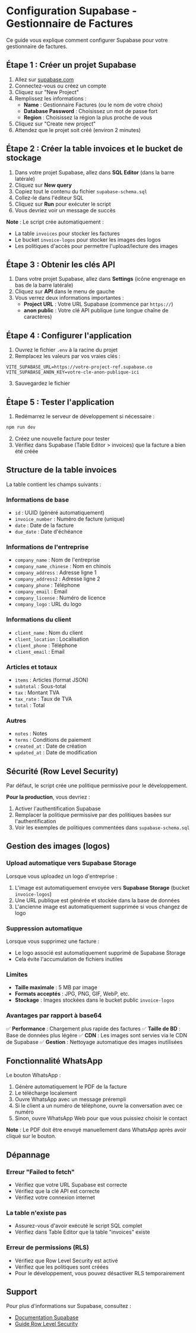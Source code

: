 # Configuration Supabase - Gestionnaire de Factures

Ce guide vous explique comment configurer Supabase pour votre gestionnaire de factures.

## Étape 1 : Créer un projet Supabase

1. Allez sur [supabase.com](https://supabase.com)
2. Connectez-vous ou créez un compte
3. Cliquez sur "New Project"
4. Remplissez les informations :
   - **Name** : Gestionnaire Factures (ou le nom de votre choix)
   - **Database Password** : Choisissez un mot de passe fort
   - **Region** : Choisissez la région la plus proche de vous
5. Cliquez sur "Create new project"
6. Attendez que le projet soit créé (environ 2 minutes)

## Étape 2 : Créer la table invoices et le bucket de stockage

1. Dans votre projet Supabase, allez dans **SQL Editor** (dans la barre latérale)
2. Cliquez sur **New query**
3. Copiez tout le contenu du fichier `supabase-schema.sql`
4. Collez-le dans l'éditeur SQL
5. Cliquez sur **Run** pour exécuter le script
6. Vous devriez voir un message de succès

**Note** : Le script crée automatiquement :
- La table `invoices` pour stocker les factures
- Le bucket `invoice-logos` pour stocker les images des logos
- Les politiques d'accès pour permettre l'upload/lecture des images

## Étape 3 : Obtenir les clés API

1. Dans votre projet Supabase, allez dans **Settings** (icône engrenage en bas de la barre latérale)
2. Cliquez sur **API** dans le menu de gauche
3. Vous verrez deux informations importantes :
   - **Project URL** : Votre URL Supabase (commence par `https://`)
   - **anon public** : Votre clé API publique (une longue chaîne de caractères)

## Étape 4 : Configurer l'application

1. Ouvrez le fichier `.env` à la racine du projet
2. Remplacez les valeurs par vos vraies clés :

```env
VITE_SUPABASE_URL=https://votre-project-ref.supabase.co
VITE_SUPABASE_ANON_KEY=votre-cle-anon-publique-ici
```

3. Sauvegardez le fichier

## Étape 5 : Tester l'application

1. Redémarrez le serveur de développement si nécessaire :
```bash
npm run dev
```

2. Créez une nouvelle facture pour tester
3. Vérifiez dans Supabase (Table Editor > invoices) que la facture a bien été créée

## Structure de la table invoices

La table contient les champs suivants :

### Informations de base
- `id` : UUID (généré automatiquement)
- `invoice_number` : Numéro de facture (unique)
- `date` : Date de la facture
- `due_date` : Date d'échéance

### Informations de l'entreprise
- `company_name` : Nom de l'entreprise
- `company_name_chinese` : Nom en chinois
- `company_address` : Adresse ligne 1
- `company_address2` : Adresse ligne 2
- `company_phone` : Téléphone
- `company_email` : Email
- `company_license` : Numéro de licence
- `company_logo` : URL du logo

### Informations du client
- `client_name` : Nom du client
- `client_location` : Localisation
- `client_phone` : Téléphone
- `client_email` : Email

### Articles et totaux
- `items` : Articles (format JSON)
- `subtotal` : Sous-total
- `tax` : Montant TVA
- `tax_rate` : Taux de TVA
- `total` : Total

### Autres
- `notes` : Notes
- `terms` : Conditions de paiement
- `created_at` : Date de création
- `updated_at` : Date de modification

## Sécurité (Row Level Security)

Par défaut, le script crée une politique permissive pour le développement.

**Pour la production**, vous devriez :

1. Activer l'authentification Supabase
2. Remplacer la politique permissive par des politiques basées sur l'authentification
3. Voir les exemples de politiques commentées dans `supabase-schema.sql`

## Gestion des images (logos)

### Upload automatique vers Supabase Storage

Lorsque vous uploadez un logo d'entreprise :
1. L'image est automatiquement envoyée vers **Supabase Storage** (bucket `invoice-logos`)
2. Une URL publique est générée et stockée dans la base de données
3. L'ancienne image est automatiquement supprimée si vous changez de logo

### Suppression automatique

Lorsque vous supprimez une facture :
- Le logo associé est automatiquement supprimé de Supabase Storage
- Cela évite l'accumulation de fichiers inutiles

### Limites

- **Taille maximale** : 5 MB par image
- **Formats acceptés** : JPG, PNG, GIF, WebP, etc.
- **Stockage** : Images stockées dans le bucket public `invoice-logos`

### Avantages par rapport à base64

✅ **Performance** : Chargement plus rapide des factures
✅ **Taille de BD** : Base de données plus légère
✅ **CDN** : Les images sont servies via le CDN de Supabase
✅ **Gestion** : Nettoyage automatique des images inutilisées

## Fonctionnalité WhatsApp

Le bouton WhatsApp :
1. Génère automatiquement le PDF de la facture
2. Le télécharge localement
3. Ouvre WhatsApp avec un message prérempli
4. Si le client a un numéro de téléphone, ouvre la conversation avec ce numéro
5. Sinon, ouvre WhatsApp Web pour que vous puissiez choisir le contact

**Note** : Le PDF doit être envoyé manuellement dans WhatsApp après avoir cliqué sur le bouton.

## Dépannage

### Erreur "Failed to fetch"
- Vérifiez que votre URL Supabase est correcte
- Vérifiez que la clé API est correcte
- Vérifiez votre connexion internet

### La table n'existe pas
- Assurez-vous d'avoir exécuté le script SQL complet
- Vérifiez dans Table Editor que la table "invoices" existe

### Erreur de permissions (RLS)
- Vérifiez que Row Level Security est activé
- Vérifiez que les politiques sont créées
- Pour le développement, vous pouvez désactiver RLS temporairement

## Support

Pour plus d'informations sur Supabase, consultez :
- [Documentation Supabase](https://supabase.com/docs)
- [Guide Row Level Security](https://supabase.com/docs/guides/auth/row-level-security)
